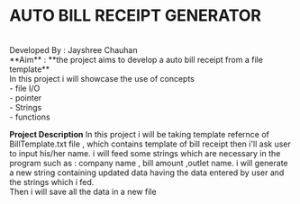 # AUTO BILL RECEIPT GENERATOR
<br>
Developed By : Jayshree Chauhan
<br>
**Aim** : **the project aims to develop a auto bill receipt from a file template**
<br>
In this project i will showcase the use of concepts 
<br>
    - file I/O<br>
    - pointer<br>
    - Strings<br>
    - functions<br>

**Project Description**
In this project i will be taking template refernce of BillTemplate.txt file , which contains template of bill receipt
then i'll ask user to input his/her name. 
i will feed some strings which are necessary in the program such as : company name , bill amount ,outlet name.
i will generate a new string containing updated data having the data entered by user and the strings which i fed.  
Then i will save all the data in a new file